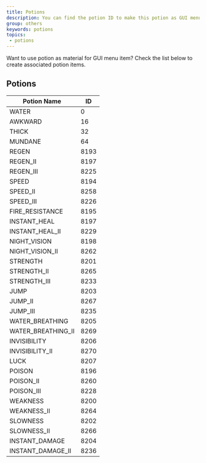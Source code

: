 ```yaml
---
title: Potions
description: You can find the potion ID to make this potion as GUI menu item.
group: others
keywords: potions
topics:
 - potions
---
```


Want to use potion as material for GUI menu item? Check the list below to create associated potion items.

## Potions
<div class="md-table-max-content">

|Potion Name        |  ID   |
|           -       | -     |
|WATER              |0      |
|AWKWARD            |16     |
|THICK              |32     |
|MUNDANE            |64     |
|REGEN              |8193   |
|REGEN_II           |8197   |
|REGEN_III          |8225   |
|SPEED              |8194   |
|SPEED_II           |8258   |
|SPEED_III          |8226   |
|FIRE_RESISTANCE    |8195   |
|INSTANT_HEAL       |8197   |
|INSTANT_HEAL_II    |8229   |
|NIGHT_VISION       |8198   |
|NIGHT_VISION_II    |8262   |
|STRENGTH           |8201   |
|STRENGTH_II        |8265   |
|STRENGTH_III       |8233   |
|JUMP               |8203   |
|JUMP_II            |8267   |
|JUMP_III           |8235   |
|WATER_BREATHING    |8205   |
|WATER_BREATHING_II |8269   |
|INVISIBILITY       |8206   |
|INVISIBILITY_II    |8270   |
|LUCK               |8207   |
|POISON             |8196   |
|POISON_II          |8260   |
|POISON_III         |8228   |
|WEAKNESS           |8200   |
|WEAKNESS_II        |8264   |
|SLOWNESS           |8202   |
|SLOWNESS_II        |8266   |
|INSTANT_DAMAGE     |8204   |
|INSTANT_DAMAGE_II  |8236   |
</div>